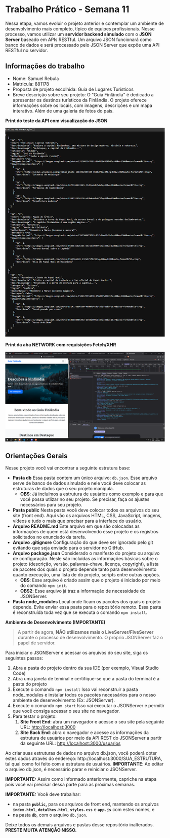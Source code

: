 # Trabalho Prático - Semana 11

Nessa etapa, vamos evoluir o projeto anterior e contemplar um ambiente de desenvolvimento mais completo, típico de equipes profissionais. Nesse processo, vamos utilizar um **servidor backend simulado** com o **JSON Server** baseado em APIs RESTful. Um arquivo JSON funcionará como banco de dados e será processado pelo JSON Server que expõe uma API RESTful no servidor.

## Informações do trabalho

- Nome: Samuel Rebula
- Matricula: 881178
- Proposta de projeto escolhida: Guia de Lugares Turísticos
- Breve descrição sobre seu projeto: O "Guia Finlândia" é dedicado a apresentar os destinos turísticos da Finlândia. O projeto oferece informações sobre os locais, com imagens, descrições e um mapa interativo. Além de uma galeria de fotos do país.

**Print do teste da API com visualização do JSON**

![json](public/assets/img/localhost_3000_lugaresTuristicos.png)

**Print da aba NETWORK com requisições Fetch/XHR**

![Fetch/XHR](public/assets/img/fetch.png)

## **Orientações Gerais**

Nesse projeto você vai encontrar a seguinte estrutura base:

- **Pasta db**
  Essa pasta contem um único arquivo: `db.json`. Esse arquivo serve de banco de dados simulado e nele você deve colocar as estruturas de dados que o seu projeto manipula.
  - **OBS**: Já incluímos a estrutura de usuários como exemplo e para que você possa utlizar no seu projeto. Se precisar, faça os ajustes necessários para seu projeto.
- **Pasta public**
  Nesta pasta você deve colocar todos os arquivos do seu site (front end). Aqui vão os arquivos HTML, CSS, JavaScript, imagens, vídeos e tudo o mais que precisar para a interface do usuário.
- **Arquivo README.md**
  Este arquivo em que são colocadas as informações de quem está desenvolvendo esse projeto e os registros solicitados no enunciado da tarefa.
- **Arquivo .gitignore**
  Configuração do que deve ser ignorado pelo git evitando que seja enviado para o servidor no GitHub.
- **Arquivo package.json**
  Considerado o manifesto do projeto ou arquivo de configuração. Nesle são incluídas as informações básicas sobre o projeto (descrição, versão, palavras-chave, licença, copyright), a lista de pacotes dos quais o projeto depende tanto para desenvolvimento quanto execução, uma lista de do projeto, scripts entre outras opções.
  - **OBS**: Esse arquivo é criado assim que o projeto é iniciado por meio do comando `npm init`.
  - **OBS2**: Esse arquivo já traz a informação de necessidade do JSONServer.
- **Pasta node_modules**
  Local onde ficam os pacotes dos quais o projeto depende. Evite enviar essa pasta para o repositório remoto. Essa pasta é reconstruída toda vez que se executa o comando `npm install`.

**Ambiente de Desenvolvimento (IMPORTANTE)**

> A partir de agora, **NÃO utilizamos mais o LiveServer/FiveServer** durante o processo de desenvolvimento. O próprio JSONServer faz o papel de servidor.

Para iniciar o JSONServer e acessar os arquivos do seu site, siga os seguintes passos:

1. Abra a pasta do projeto dentro da sua IDE (por exemplo, Visual Studio Code)
2. Abra uma janela de teminal e certifique-se que a pasta do terminal é a pasta do projeto
3. Execute o comando `npm install`
   Isso vai reconstruir a pasta node_modules e instalar todos os pacotes necessários para o nosso ambiente de desenvolvimento (Ex: JSONServer).
4. Execute o comando `npm start`
   Isso vai executar o JSONServer e permitir que você consiga acessar o seu site no navegador.
5. Para testar o projeto:
   1. **Site Front End**: abra um navegador e acesse o seu site pela seguinte URL:
      [http://localhost:3000]()
   2. **Site Back End**: abra o navegador e acesse as informações da estrutura de usuários por meio da API REST do JSONServer a partir da seguinte URL:
      [http://localhost:3000/usuarios](http://localhost:3000/usuarios)

Ao criar suas estruturas de dados no arquivo db.json, você poderá obter estes dados através do endereço: http://localhost:3000/SUA_ESTRUTURA, tal qual como foi feito com a estrutura de usuários. **IMPORTANTE**: Ao editar o arquivo db.json, é necessário parar e reiniciar o JSONServer.

**IMPORTANTE:** Assim como informado anteriormente, capriche na etapa pois você vai precisar dessa parte para as próximas semanas.

**IMPORTANTE:** Você deve trabalhar:

- na pasta **`public`,** para os arquivos de front end, mantendo os arquivos **`index.html`**, **`detalhes.html`**, **`styles.css`** e **`app.js`** com estes nomes, e
- na pasta **`db`**, com o arquivo `db.json`.

Deixe todos os demais arquivos e pastas desse repositório inalterados. **PRESTE MUITA ATENÇÃO NISSO.**

